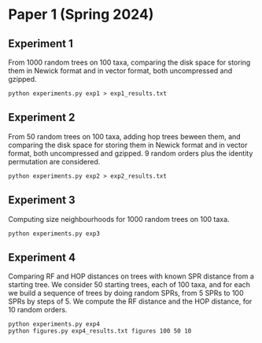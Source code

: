 # Paper 1 (Spring 2024)

## Experiment 1

From 1000 random trees on 100 taxa, comparing the disk space for storing them in Newick format and in vector format, both uncompressed and gzipped.

```
python experiments.py exp1 > exp1_results.txt
```

## Experiment 2

From 50 random trees on 100 taxa, adding hop trees beween them, and comparing the disk space for storing them in Newick format and in vector format, both uncompressed and gzipped. 9 random orders plus the identity permutation are considered.

```
python experiments.py exp2 > exp2_results.txt
```

## Experiment 3

Computing size neighbourhoods for 1000 random trees on 100 taxa.

```
python experiments.py exp3
```

## Experiment 4

Comparing RF and HOP distances on trees with known SPR distance from a starting tree.
We consider 50 starting trees, each of 100 taxa, and for each we build a sequence of trees by doing random SPRs, from 5 SPRs to 100 SPRs by steps of 5.
We compute the RF distance and the HOP distance, for 10 random orders.

```
python experiments.py exp4
python figures.py exp4_results.txt figures 100 50 10
```

